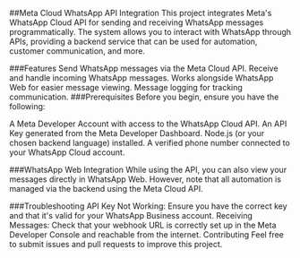 ##Meta Cloud WhatsApp API Integration
This project integrates Meta's WhatsApp Cloud API for sending and receiving WhatsApp messages programmatically. The system allows you to interact with WhatsApp through APIs, providing a backend service that can be used for automation, customer communication, and more.

###Features
Send WhatsApp messages via the Meta Cloud API.
Receive and handle incoming WhatsApp messages.
Works alongside WhatsApp Web for easier message viewing.
Message logging for tracking communication.
###Prerequisites
Before you begin, ensure you have the following:

A Meta Developer Account with access to the WhatsApp Cloud API.
An API Key generated from the Meta Developer Dashboard.
Node.js (or your chosen backend language) installed.
A verified phone number connected to your WhatsApp Cloud account.

###WhatsApp Web Integration
While using the API, you can also view your messages directly in WhatsApp Web. However, note that all automation is managed via the backend using the Meta Cloud API.

###Troubleshooting
API Key Not Working: Ensure you have the correct key and that it's valid for your WhatsApp Business account.
Receiving Messages: Check that your webhook URL is correctly set up in the Meta Developer Console and reachable from the internet.
Contributing
Feel free to submit issues and pull requests to improve this project.
